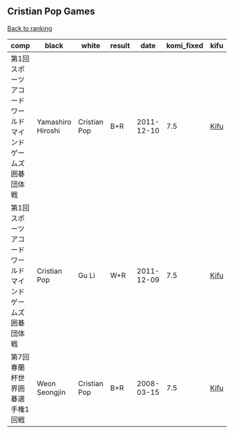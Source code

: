 ## Cristian Pop Games

[Back to ranking](../../index.md)




| **comp** | **black** | **white** | **result** | **date** | **komi_fixed** | **kifu** | 
| --- | --- | --- | --- | --- | --- | --- |
| 第1回スポーツアコードワールドマインドゲームズ囲碁団体戦 | Yamashiro Hiroshi | Cristian Pop | B+R | 2011-12-10 | 7.5 | [Kifu](https://kifudepot.net/kifucontents.php?id=0Bc08WMnQEZ2UU5M7YpSFA%3D%3D) | 
| 第1回スポーツアコードワールドマインドゲームズ囲碁団体戦 | Cristian Pop | Gu Li | W+R | 2011-12-09 | 7.5 | [Kifu](https://kifudepot.net/kifucontents.php?id=jzUPOHfA6ZuyGNvhQAdtkA%3D%3D) | 
| 第7回春蘭杯世界囲碁選手権1回戦 | Weon Seongjin | Cristian Pop | B+R | 2008-03-15 | 7.5 | [Kifu](https://kifudepot.net/kifucontents.php?id=KgMP2Uk0kDO9cd8%2BkkELmw%3D%3D) |




